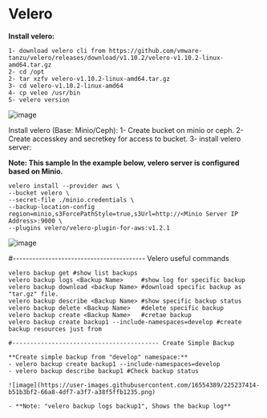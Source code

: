 # Velero
**Install velero:**
```
1- download velero cli from https://github.com/vmware-tanzu/velero/releases/download/v1.10.2/velero-v1.10.2-linux-amd64.tar.gz
2- cd /opt
2- tar xzfv velero-v1.10.2-linux-amd64.tar.gz
3- cd velero-v1.10.2-linux-amd64
4- cp veleo /usr/bin
5- velero version
```
![image](https://user-images.githubusercontent.com/16554389/225233147-e34c2974-f884-45fd-b023-38a48e70cc82.png)

Install velero (Base: Minio/Ceph):
1- Create bucket on minio or ceph.
2- Create accesskey and secretkey for access to bucket.
3- install velero server:

**Note: This sample In the example below, velero server is configured based on Minio.**

```
velero install --provider aws \
--bucket velero \
--secret-file ./minio.credentials \
--backup-location-config region=minio,s3ForcePathStyle=true,s3Url=http://<Minio Server IP Address>:9000 \
--plugins velero/velero-plugin-for-aws:v1.2.1

```
![image](https://user-images.githubusercontent.com/16554389/225235494-9c4b2fa3-843d-4787-be80-b5549c9a3d8f.png)

#----------------------------------------- Velero useful commands
```
velero backup get #show list backups
velero backup logs <Backup Name>     #show log for specific backup
velero backup download <backup Name> #download specific backup as "tar.gz" file.
velero backup describe <Backup Name> #show specific backup status
velero backup delete <Backup Name>   #delete specific backup
velero backup create <Backup Name>   #cretae backup
velero backup create backup1 --include-namespaces=develop #create backup resources just from 

#----------------------------------------- Create Simple Backup

**Create simple backup from "develop" namespace:**
- velero backup create backup1 --include-namespaces=develop
- velero backup describe backup1 #Check backup status

![image](https://user-images.githubusercontent.com/16554389/225237414-b51b3bf2-66a8-4df7-a3f7-a38f5ffb1235.png)

- **Note: "velero backup logs backup1", Shows the backup log**

